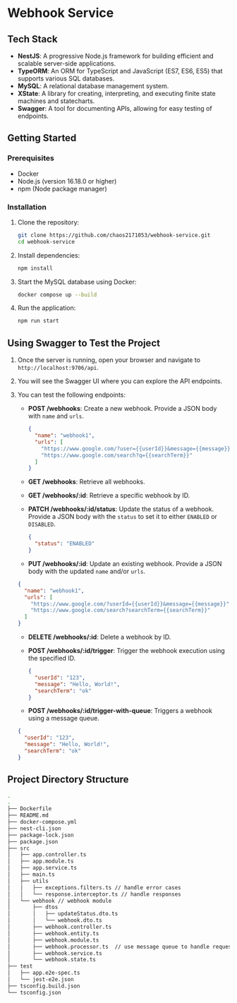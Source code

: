 # Webhook Service

## Tech Stack

- **NestJS**: A progressive Node.js framework for building efficient and scalable server-side applications.
- **TypeORM**: An ORM for TypeScript and JavaScript (ES7, ES6, ES5) that supports various SQL databases.
- **MySQL**: A relational database management system.
- **XState**: A library for creating, interpreting, and executing finite state machines and statecharts.
- **Swagger**: A tool for documenting APIs, allowing for easy testing of endpoints.

## Getting Started

### Prerequisites

- Docker
- Node.js (version 16.18.0 or higher)
- npm (Node package manager)

### Installation

1. Clone the repository:

   ```bash
   git clone https://github.com/chaos2171053/webhook-service.git
   cd webhook-service
   ```

2. Install dependencies:

   ```bash
   npm install
   ```

3. Start the MySQL database using Docker:

   ```bash
   docker compose up --build
   ```

4. Run the application:

   ```bash
   npm run start
   ```

## Using Swagger to Test the Project

1. Once the server is running, open your browser and navigate to `http://localhost:9706/api`.

2. You will see the Swagger UI where you can explore the API endpoints.

3. You can test the following endpoints:

   - **POST /webhooks**: Create a new webhook. Provide a JSON body with `name` and `urls`.

     ```json
     {
       "name": "webhook1",
       "urls": [
         "https://www.google.com/?user={{userId}}&message={{message}}",
         "https://www.google.com/search?q={{searchTerm}}"
       ]
     }
     ```

   - **GET /webhooks**: Retrieve all webhooks.
   - **GET /webhooks/:id**: Retrieve a specific webhook by ID.
   - **PATCH /webhooks/:id/status**: Update the status of a webhook. Provide a JSON body with the `status` to set it to either `ENABLED` or `DISABLED`.

     ```json
     {
       "status": "ENABLED"
     }
     ```

   - **PUT /webhooks/:id**: Update an existing webhook. Provide a JSON body with the updated `name` and/or `urls`.

   ```json
   {
     "name": "webhook1",
     "urls": [
       "https://www.google.com/?userId={{userId}}&message={{message}}",
       "https://www.google.com/search?searchTerm={{searchTerm}}"
     ]
   }
   ```

   - **DELETE /webhooks/:id**: Delete a webhook by ID.
   - **POST /webhooks/:id/trigger**: Trigger the webhook execution using the specified ID.

     ```json
     {
       "userId": "123",
       "message": "Hello, World!",
       "searchTerm": "ok"
     }
     ```

   - **POST /webhooks/:id/trigger-with-queue**: Triggers a webhook using a message queue.

   ```json
   {
     "userId": "123",
     "message": "Hello, World!",
     "searchTerm": "ok"
   }
   ```

## Project Directory Structure

```bash
.
.
├── Dockerfile
├── README.md
├── docker-compose.yml
├── nest-cli.json
├── package-lock.json
├── package.json
├── src
│   ├── app.controller.ts
│   ├── app.module.ts
│   ├── app.service.ts
│   ├── main.ts
│   ├── utils
│   │   ├── exceptions.filters.ts // handle error cases
│   │   └── response.interceptor.ts // handle responses
│   └── webhook // webhook module
│       ├── dtos
│       │   ├── updateStatus.dto.ts
│       │   └── webhook.dto.ts
│       ├── webhook.controller.ts
│       ├── webhook.entity.ts
│       ├── webhook.module.ts
│       ├── webhook.processor.ts  // use message queue to handle request
│       ├── webhook.service.ts
│       └── webhook.state.ts
├── test
│   ├── app.e2e-spec.ts
│   └── jest-e2e.json
├── tsconfig.build.json
└── tsconfig.json
```
